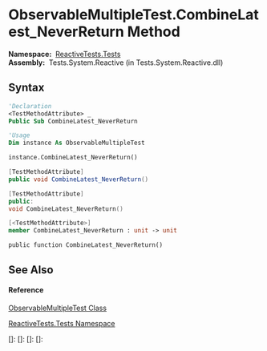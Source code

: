 # ObservableMultipleTest.CombineLatest\_NeverReturn Method

**Namespace:**  [ReactiveTests.Tests](ReactiveTests.Tests\ReactiveTests.Tests.md)  
**Assembly:**  Tests.System.Reactive (in Tests.System.Reactive.dll)

## Syntax

```vb
'Declaration
<TestMethodAttribute> _
Public Sub CombineLatest_NeverReturn
```

```vb
'Usage
Dim instance As ObservableMultipleTest

instance.CombineLatest_NeverReturn()
```

```csharp
[TestMethodAttribute]
public void CombineLatest_NeverReturn()
```

```c++
[TestMethodAttribute]
public:
void CombineLatest_NeverReturn()
```

```fsharp
[<TestMethodAttribute>]
member CombineLatest_NeverReturn : unit -> unit 
```

```jscript
public function CombineLatest_NeverReturn()
```

## See Also

#### Reference

[ObservableMultipleTest Class](ObservableMultipleTest\ObservableMultipleTest.md)

[ReactiveTests.Tests Namespace](ReactiveTests.Tests\ReactiveTests.Tests.md)

[]: 
[]: 
[]: 
[]: 